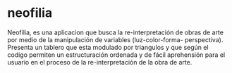 neofilia
========

Neofilia, es una aplicacion que busca la re-interpretación de obras de arte por medio de la manipulación de variables (luz-color-forma- perspectiva). Presenta un tablero que esta modulado por triangulos y que según el codigo permiten un estructuración ordenada y de fácil aprehensión para el usuario en el proceso de la re-interpretación de la obra de arte. 
